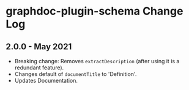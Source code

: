 # graphdoc-plugin-schema Change Log

## 2.0.0 - May 2021

* Breaking change: Removes `extractDescription` (after using it is a redundant feature).
* Changes default of `documentTitle` to 'Definition'.
* Updates Documentation.
